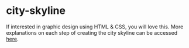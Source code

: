 # city-skyline
If interested in graphic design using HTML & CSS, you will love this. More explanations on each step of creating the city skyline can be accessed <a href="freecodecamp.org/learn">here</a>.
